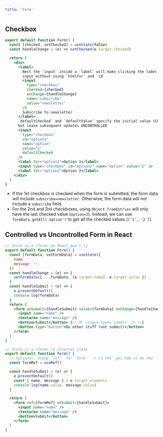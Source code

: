 ```yaml
---
title: 'Form'
---
```


## Checkbox

```jsx
export default function Form() {
  const [checked, setChecked] = useState(false)
  const handleChange = (e) => setChecked(e.target.checked)

  return (
    <div>
      <label>
        Nest the `input` inside a `label` will make clicking the label focus the
        input without using `htmlFor` and `id`
        <input
          type="checkbox"
          checked={checked}
          onChange={handleChange}
          name="subscribe"
          value="newsletter"
        />
        Subscribe to newsletter
      </label>
      `defaultChecked` and `defaultValue` specify the initial value (CONTROLLED),
      but leave subsequent updates UNCONTROLLED
      <input
        type="checkbox"
        id="option1"
        name="option"
        value="1"
        defaultChecked
      />
      <label for="option1">Option 1</label>
      <input type="checkbox" id="option2" name="option" value="2" />
      <label for="option2">Option 2</label>
    </div>
  )
}
```

- If the 1st checkbox is checked when the form is submitted, the form data will include `subscribe=newsletter`. Otherwise, the form data will not include a `subscribe` field.
- For the 2nd and 3rd checkboxes, using `Object.fromEntries` will only have the last checked value (`option=2`). Instead, we can use `formData.getAll('option')` to get all the checked values (`['1', '2']`).

## Controlled vs Uncontrolled Form in React

```jsx title='Controlled.jsx'
// State của <form> do React quản lý
export default function Form() {
  const [formData, setFormData] = useState({
    name: '',
    message: '',
  })
  const handleChange = (e) => {
    setFormData({ ...formData, [e.target.name]: e.target.value })
  }
  const handleSubmit = (e) => {
    e.preventDefault()
    console.log(formData)
  }
  return (
    <form onSubmit={handleSubmit} value={formData} onChange={handleChange}>
      <input name="name" />
      <textarea name="message" />
      <button>Submit</button> {/* Or <input type='submit' /> */}
      <button type="button">Do other stuff (not submit)</button>
    </form>
  )
}
```

```jsx title='Uncontrolled.jsx'
// State của <form> là internal state
export default function Form() {
  // Optional: Using `ref`` for `form`` -> Có thể gọi hàm ví dụ như `formRef.current.focus()`
  const formRef = useRef()

  const handleSubmit = (e) => {
    e.preventDefault()
    const { name, message } = e.target.elements
    console.log(name.value, message.value)
  }

  return (
    <form ref={formRef} onSubmit={handleSubmit}>
      <input name="name" />
      <textarea name="message" />
      <button>Submit</button>
    </form>
  )
}
```
